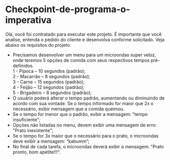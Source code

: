 # Checkpoint-de-programa-o-imperativa
Olá, você foi contratado para executar este projeto. 
É importante que você analise, entenda o pedido do cliente e desenvolva conforme solicitado. 
Veja abaixo os requisitos do projeto: 
- Precisamos desenvolver um menu para um microondas super veloz, onde teremos 5 opções de comida com seus respectivos tempos pré-definidos.     
 1 - Pipoca – 10 segundos (padrão);       
 2 - Macarrão – 8 segundos (padrão);       
 3 - Carne – 15 segundos (padrão);       
 4 - Feijão – 12 segundos (padrão);       
 5 - Brigadeiro – 8 segundos (padrão);  
- O usuário poderá alterar o tempo padrão, aumentando ou diminuindo de acordo com sua vontade. Se o tempo informado for maior que 2x o necessário, exibir mensagem que a comida queimou. 
- Se o tempo for menor que o padrão, exibir a mensagem: "tempo insuficiente";  
- Opções não listadas no menu, devem exibir uma mensagem de erro: "Prato inexistente"; 
- Se o tempo for 3x maior que o necessário para o prato, o microondas deve exibir a mensagem: “kabumm”; 
- No final de cada tarefa, o microondas deverá exibir a mensagem: "Prato pronto, bom apetite!!!".
